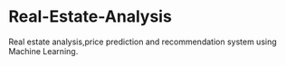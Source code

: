 # Real-Estate-Analysis
Real estate analysis,price prediction and recommendation system using Machine Learning.
